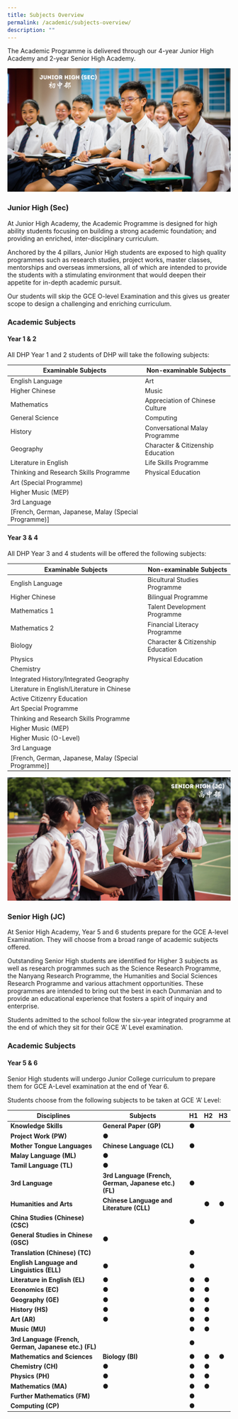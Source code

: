 ```yaml
---
title: Subjects Overview
permalink: /academic/subjects-overview/
description: ""
---
```

The Academic Programme is delivered through our 4-year Junior High Academy and 2-year Senior High Academy.

![](/images/Homepage/Junior-High-Sec.png)

### **Junior High (Sec)**
At Junior High Academy, the Academic Programme is designed for high ability students focusing on building a strong academic foundation; and providing an enriched, inter-disciplinary curriculum.  

Anchored by the 4 pillars, Junior High students are exposed to high quality programmes such as research studies, project works, master classes, mentorships and overseas immersions, all of which are intended to provide the students with a stimulating environment that would deepen their appetite for in-depth academic pursuit.  

Our students will skip the GCE O-level Examination and this gives us greater scope to design a challenging and enriching curriculum.

### **Academic Subjects**

#### **Year 1 & 2**

All DHP Year 1 and 2 students of DHP will take the following subjects:

| Examinable Subjects | Non-examinable Subjects |
| --- | --- |
| English Language | Art |
| Higher Chinese | Music |
| Mathematics | Appreciation of Chinese Culture |
| General Science | Computing |
| History | Conversational Malay Programme |
| Geography | Character & Citizenship Education |
| Literature in English | Life Skills Programme |
| Thinking and Research Skills Programme | Physical Education |
| Art (Special Programme) |  |
| Higher Music (MEP) |  |
| 3rd Language  
\[French, German, Japanese, Malay (Special Programme)\] |

#### **Year 3 & 4**

All DHP Year 3 and 4 students will be offered the following subjects:

| Examinable Subjects | Non-examinable Subjects |
| --- | --- |
| English Language | Bicultural Studies Programme |
| Higher Chinese | Bilingual Programme |
| Mathematics 1 | Talent Development Programme |
| Mathematics 2 | Financial Literacy Programme |
| Biology | Character & Citizenship Education |
| Physics | Physical Education |
| Chemistry |  |
| Integrated History/Integrated Geography |  |
| Literature in English/Literature in Chinese |  |
| Active Citizenry Education |  |
| Art Special Programme |  |
| Thinking and Research Skills Programme |  |
| Higher Music (MEP) |  |
| Higher Music (O-Level) |  |
| 3rd Language  
\[French, German, Japanese, Malay (Special Programme)\] |


![](/images/Homepage/Senior%20High.png)
### **Senior High (JC)**
At Senior High Academy, Year 5 and 6 students prepare for the GCE A-level Examination. They will choose from a broad range of academic subjects offered.  

Outstanding Senior High students are identified for Higher 3 subjects as well as research programmes such as the Science Research Programme, the Nanyang Research Programme, the Humanities and Social Sciences Research Programme and various attachment opportunities. These programmes are intended to bring out the best in each Dunmanian and to provide an educational experience that fosters a spirit of inquiry and enterprise.

Students admitted to the school follow the six-year integrated programme at the end of which they sit for their GCE ‘A’ Level examination.

### **Academic Subjects**
#### **Year 5 & 6**

Senior High students will undergo Junior College curriculum to prepare them for GCE A-Level examination at the end of Year 6.

Students choose from the following subjects to be taken at GCE ‘A’ Level:

| **Disciplines** | **Subjects** | **H1** | **H2** | **H3** |
| --- | --- | --- | --- | --- |
| **Knowledge Skills** | **General Paper (GP)** | **●** |  |  |
| **Project Work (PW)** | **●** |  |  |
| **Mother Tongue Languages** | **Chinese Language (CL)** | **●** |  |  |
| **Malay Language (ML)** | **●** |  |  |
| **Tamil Language (TL)** | **●** |  |  |
| **3rd Language** | **3rd Language (French, German, Japanese etc.) (FL)** | **●** |  |  |
| **Humanities and Arts** | **Chinese Language and Literature (CLL)** |  | **●** | **●** |
| **China Studies (Chinese) (CSC)** |  | **●** |  |
| **General Studies in Chinese (GSC)** | **●** |  |  |
| **Translation (Chinese) (TC)** |  | **●** |  |
| **English Language and Linguistics (ELL)** | **●** | **●** |  |
| **Literature in English (EL)** | **●** | **●** | **●** |
| **Economics (EC)** | **●** | **●** | **●** |
| **Geography (GE)** | **●** | **●** | **●** |
| **History (HS)** | **●** | **●** | **●** |
| **Art (AR)** | **●** | **●** | **●** |
| **Music (MU)** |  | **●** | **●** |
| **3rd Language (French, German, Japanese etc.) (FL)** |  | **●** |  |
| **Mathematics and Sciences** | **Biology (BI)** | **●** | **●** | **●** |
| **Chemistry (CH)** | **●** | **●** | **●** |
| **Physics (PH)** | **●** | **●** | **●** |
| **Mathematics (MA)** | **●** | **●** | **●** |
| **Further Mathematics (FM)** |  | **●** |  |
| **Computing (CP)** |  | **●** |  |